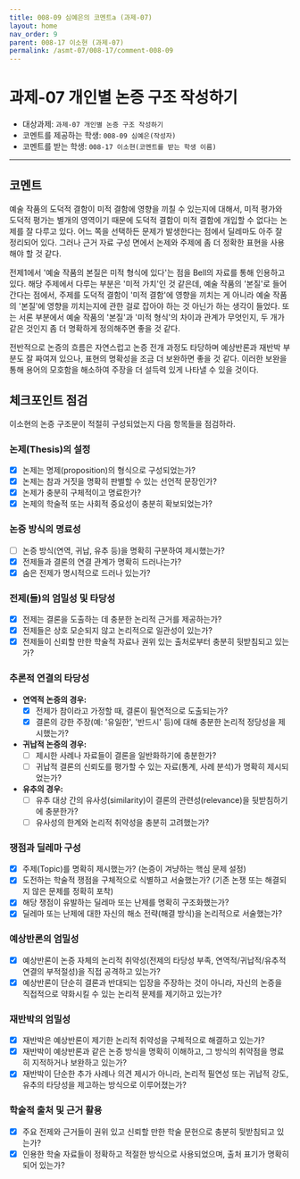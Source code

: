 ```yaml
---
title: 008-09 심예은의 코멘트a (과제-07) 
layout: home
nav_order: 9
parent: 008-17 이소현 (과제-07)
permalink: /asmt-07/008-17/comment-008-09
---
```


# 과제-07 개인별 논증 구조 작성하기

- 대상과제: `과제-07 개인별 논증 구조 작성하기`
- 코멘트를 제공하는 학생: `008-09 심예은(작성자)` 
- 코멘트를 받는 학생: `008-17 이소현(코멘트를 받는 학생 이름)` 

---

## 코멘트

예술 작품의 도덕적 결함이 미적 결함에 영향을 끼칠 수 있는지에 대해서, 미적 평가와 도덕적 평가는 별개의 영역이기 때문에 도덕적 결함이 미적 결함에 개입할 수 없다는 논제를 잘 다루고 있다. 어느 쪽을 선택하든 문제가 발생한다는 점에서 딜레마도 아주 잘 정리되어 있다. 그러나 근거 자료 구성 면에서 논제와 주제에 좀 더 정확한 표현을 사용해야 할 것 같다.

전제1에서 '예술 작품의 본질은 미적 형식에 있다'는 점을 Bell의 자료를 통해 인용하고 있다. 해당 주제에서 다루는 부분은 '미적 가치'인 것 같은데, 예술 작품의 '본질'로 들어간다는 점에서, 주제를 도덕적 결함이 '미적 결함'에 영향을 끼치는 게 아니라 예술 작품의 '본질'에 영향을 끼치는지에 관한 걸로 잡아야 하는 것 아닌가 하는 생각이 들었다. 또는 서론 부분에서 예술 작품의 '본질'과 '미적 형식'의 차이과 관계가 무엇인지, 두 개가 같은 것인지 좀 더 명확하게 정의해주면 좋을 것 같다. 

전반적으로 논증의 흐름은 자연스럽고 논증 전개 과정도 타당하며 예상반론과 재반박 부분도 잘 짜여져 있으나, 표현의 명확성을 조금 더 보완하면 좋을 것 같다. 이러한 보완을 통해 용어의 모호함을 해소하여 주장을 더 설득력 있게 나타낼 수 있을 것이다.

## 체크포인트 점검

이소현의 논증 구조문이 적절히 구성되었는지 다음 항목들을 점검하라.

### **논제(Thesis)의 설정**
- [x] 논제는 명제(proposition)의 형식으로 구성되었는가?
- [x] 논제는 참과 거짓을 명확히 판별할 수 있는 선언적 문장인가?
- [x] 논제가 충분히 구체적이고 명료한가?
- [x] 논제의 학술적 또는 사회적 중요성이 충분히 확보되었는가?

### **논증 방식의 명료성**
- [ ] 논증 방식(연역, 귀납, 유추 등)을 명확히 구분하여 제시했는가?
- [x] 전제들과 결론의 연결 관계가 명확히 드러나는가?
- [x] 숨은 전제가 명시적으로 드러나 있는가?

### **전제(들)의 엄밀성 및 타당성**
- [x] 전제는 결론을 도출하는 데 충분한 논리적 근거를 제공하는가?
- [x] 전제들은 상호 모순되지 않고 논리적으로 일관성이 있는가?
- [x] 전제들이 신뢰할 만한 학술적 자료나 권위 있는 출처로부터 충분히 뒷받침되고 있는가?

### **추론적 연결의 타당성**
- **연역적 논증의 경우:**
  - [x] 전제가 참이라고 가정할 때, 결론이 필연적으로 도출되는가?
  - [x] 결론의 강한 주장(예: '유일한', '반드시' 등)에 대해 충분한 논리적 정당성을 제시했는가?

- **귀납적 논증의 경우:**
  - [ ] 제시한 사례나 자료들이 결론을 일반화하기에 충분한가?
  - [ ] 귀납적 결론의 신뢰도를 평가할 수 있는 자료(통계, 사례 분석)가 명확히 제시되었는가?

- **유추의 경우:**
  - [ ] 유추 대상 간의 유사성(similarity)이 결론의 관련성(relevance)을 뒷받침하기에 충분한가?
  - [ ] 유사성의 한계와 논리적 취약성을 충분히 고려했는가?

### **쟁점과 딜레마 구성**
- [x] 주제(Topic)를 명확히 제시했는가? (논증이 겨냥하는 핵심 문제 설정)
- [x] 도전하는 학술적 쟁점을 구체적으로 식별하고 서술했는가? (기존 논쟁 또는 해결되지 않은 문제를 정확히 포착)
- [x] 해당 쟁점이 유발하는 딜레마 또는 난제를 명확히 구조화했는가?
- [x] 딜레마 또는 난제에 대한 자신의 해소 전략(해결 방식)을 논리적으로 서술했는가?

### **예상반론의 엄밀성**
- [x] 예상반론이 논증 자체의 논리적 취약성(전제의 타당성 부족, 연역적/귀납적/유추적 연결의 부적절성)을 직접 공격하고 있는가?
- [x] 예상반론이 단순히 결론과 반대되는 입장을 주장하는 것이 아니라, 자신의 논증을 직접적으로 약화시킬 수 있는 논리적 문제를 제기하고 있는가?

### **재반박의 엄밀성**
- [x] 재반박은 예상반론이 제기한 논리적 취약성을 구체적으로 해결하고 있는가?
- [x] 재반박이 예상반론과 같은 논증 방식을 명확히 이해하고, 그 방식의 취약점을 명료히 지적하거나 보완하고 있는가?
- [x] 재반박이 단순한 추가 사례나 의견 제시가 아니라, 논리적 필연성 또는 귀납적 강도, 유추의 타당성을 제고하는 방식으로 이루어졌는가?

### **학술적 출처 및 근거 활용**
- [x] 주요 전제와 근거들이 권위 있고 신뢰할 만한 학술 문헌으로 충분히 뒷받침되고 있는가?
- [x] 인용한 학술 자료들이 정확하고 적절한 방식으로 사용되었으며, 출처 표기가 명확히 되어 있는가?
